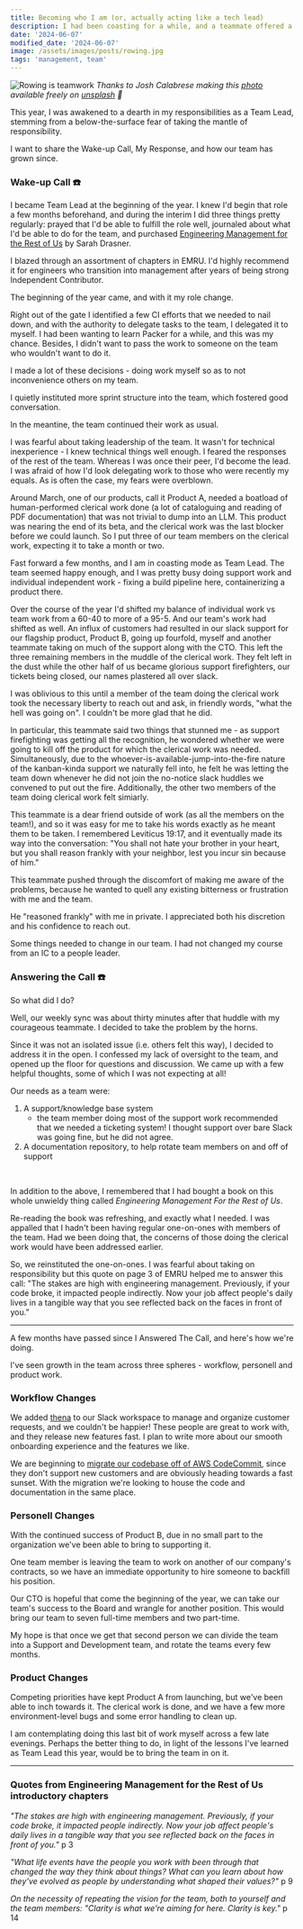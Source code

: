 ```yaml
---
title: Becoming who I am (or, actually acting like a tech lead)
description: I had been coasting for a while, and a teammate offered a necessary corrective
date: '2024-06-07'
modified_date: '2024-06-07'
image: /assets/images/posts/rowing.jpg
tags: 'management, team'
---
```


![Rowing is teamwork](/assets/images/posts/rowing.jpg)
_Thanks to Josh Calabrese making this [photo](https://unsplash.com/photos/five-men-riding-row-boat-Ev1XqeVL2wI) available freely on [unsplash](www.unsplash.com) 🎁_
<br />

This year, I was awakened to a dearth in my responsibilities as a Team Lead, stemming from a below-the-surface fear of taking the mantle of responsibility. 
<br />

I want to share the Wake-up Call, My Response, and how our team has grown since.
<br />

### Wake-up Call ☎️

I became Team Lead at the beginning of the year. I knew I'd begin that role a few months beforehand, and during the interim I did three things pretty regularly: prayed that I'd be able to fulfill the role well, journaled about what I'd be able to do for the team, and purchased [Engineering Management for the Rest of Us](https://www.engmanagement.dev/) by Sarah Drasner.
<br />

I blazed through an assortment of chapters in EMRU. I'd highly recommend it for engineers who transition into management after years of being strong Independent Contributor.
<br />

The beginning of the year came, and with it my role change.
<br />

Right out of the gate I identified a few CI efforts that we needed to nail down, and with the authority to delegate tasks to the team, I delegated it to myself. I had been wanting to learn Packer for a while, and this was my chance. Besides, I didn't want to pass the work to someone on the team who wouldn't want to do it.
<br />

I made a lot of these decisions - doing work myself so as to not inconvenience others on my team. 
<br />

I quietly instituted more sprint structure into the team, which fostered good conversation.
<br />

In the meantine, the team continued their work as usual.
<br />

I was fearful about taking leadership of the team. It wasn't for technical inexperience - I knew technical things well enough. I feared the responses of the rest of the team. Whereas I was once their peer, I'd become the lead. I was afraid of how I'd look delegating work to those who were recently my equals. As is often the case, my fears were overblown.
<br />

Around March, one of our products, call it Product A, needed a boatload of human-performed clerical work done (a lot of cataloguing and reading of PDF documentation) that was not trivial to dump into an LLM. This product was nearing the end of its beta, and the clerical work was the last blocker before we could launch. So I put three of our team members on the clerical work, expecting it to take a month or two. 
<br />

Fast forward a few months, and I am in coasting mode as Team Lead. The team seemed happy enough, and I was pretty busy doing support work and individual independent work - fixing a build pipeline here, containerizing a product there. 
<br />

Over the course of the year I'd shifted my balance of individual work vs team work from a 60-40 to more of a 95-5. And our team's work had shifted as well. An influx of customers had resulted in our slack support for our flagship product, Product B, going up fourfold, myself and another teammate taking on much of the support along with the CTO. This left the three remaining members in the muddle of the clerical work. They felt left in the dust while the other half of us became glorious support firefighters, our tickets being closed, our names plastered all over slack.
<br />

I was oblivious to this until a member of the team doing the clerical work took the necessary liberty to reach out and ask, in friendly words, "what the hell was going on". I couldn't be more glad that he did.
<br />

In particular, this teammate said two things that stunned me - as support firefighting was getting all the recognition, he wondered whether we were going to kill off the product for which the clerical work was needed. Simultaneously, due to the whoever-is-available-jump-into-the-fire nature of the kanban-kinda support we naturally fell into, he felt he was letting the team down whenever he did not join the no-notice slack huddles we convened to put out the fire. Additionally, the other two members of the team doing clerical work felt simiarly.
<br />

This teammate is a dear friend outside of work (as all the members on the team!), and so it was easy for me to take his words exactly as he meant them to be taken. I remembered Leviticus 19:17, and it eventually made its way into the conversation: "You shall not hate your brother in your heart, but you shall reason frankly with your neighbor, lest you incur sin because of him." 
<br />

This teammate pushed through the discomfort of making me aware of the problems, because he wanted to quell any existing bitterness or frustration with me and the team. 
<br />

He "reasoned frankly" with me in private. I appreciated both his discretion and his confidence to reach out.
<br />

Some things needed to change in our team. I had not changed my course from an IC to a people leader.
<br />

### Answering the Call ☎️

So what did I do?
<br />

Well, our weekly sync was about thirty minutes after that huddle with my courageous teammate. I decided to take the problem by the horns. 
<br />

Since it was not an isolated issue (i.e. others felt this way), I decided to address it in the open. I confessed my lack of oversight to the team, and opened up the floor for questions and discussion. We came up with a few helpful thoughts, some of which I was not expecting at all!
<br />

Our needs as a team were:
1. A support/knowledge base system
	- the team member doing most of the support work recommended that we needed a ticketing system! I thought support over bare Slack was going fine, but he did not agree.
2. A documentation repository, to help rotate team members on and off of support
<br />

In addition to the above, I remembered that I had bought a book on this whole unwieldy thing called _Engineering Management For the Rest of Us_.
<br />

Re-reading the book was refreshing, and exactly what I needed. I was appalled that I hadn't been having regular one-on-ones with members of the team. Had we been doing that, the concerns of those doing the clerical work would have been addressed earlier.
<br />

So, we reinstituted the one-on-ones. I was fearful about taking on responsibility but this quote on page 3 of EMRU helped me to answer this call: "The stakes are high with engineering management. Previously, if your code broke, it impacted people indirectly. Now your job affect people's daily lives in a tangible way that you see reflected back on the faces in front of you." 
<br />

-------
A few months have passed since I Answered The Call, and here's how we're doing.
<br />

I've seen growth in the team across three spheres - workflow, personell and product work.
<br />

### Workflow Changes

We added [thena](https://thena.ai) to our Slack workspace to manage and organize customer requests, and we couldn't be happier! These people are great to work with, and they release new features fast. I plan to write more about our smooth onboarding experience and the features we like.
<br />

We are beginning to [migrate our codebase off of AWS CodeCommit](https://aws.amazon.com/blogs/devops/how-to-migrate-your-aws-codecommit-repository-to-another-git-provider/), since they don't support new customers and are obviously heading towards a fast sunset. With the migration we're looking to house the code and documentation in the same place.
<br />

### Personell Changes

With the continued success of Product B, due in no small part to the organization we've been able to bring to supporting it.
<br />

One team member is leaving the team to work on another of our company's contracts, so we have an immediate opportunity to hire someone to backfill his position.
<br />

Our CTO is hopeful that come the beginning of the year, we can take our team's success to the Board and wrangle for another position. This would bring our team to seven full-time members and two part-time.
<br />

My hope is that once we get that second person we can divide the team into a Support and Development team, and rotate the teams every few months.

### Product Changes

Competing priorities have kept Product A from launching, but we've been able to inch towards it. The clerical work is done, and we have a few more environment-level bugs and some error handling to clean up.
<br />

I am contemplating doing this last bit of work myself across a few late evenings. Perhaps the better thing to do, in light of the lessons I've learned as Team Lead this year, would be to bring the team in on it.

-----
### Quotes from Engineering Management for the Rest of Us introductory chapters


_"The stakes are high with engineering management. Previously, if your code broke, it impacted people indirectly. Now your job affect people's daily lives in a tangible way that you see reflected back on the faces in front of you."_ p 3
<br />

_"What life events have the people you work with been through that changed the way they think about things? What can you learn about how they've evolved as people by understanding what shaped their values?"_ p 9
<br />

_On the necessity of repeating the vision for the team, both to yourself and the team members: "Clarity is what we're aiming for here. Clarity is key."_ p 14
<br />